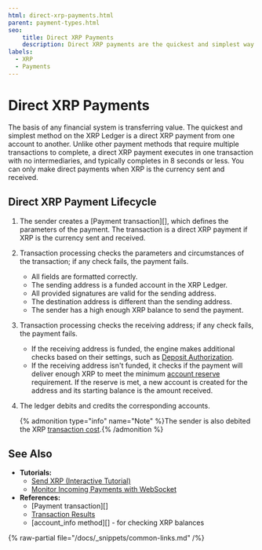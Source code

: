 ```yaml
---
html: direct-xrp-payments.html
parent: payment-types.html
seo:
    title: Direct XRP Payments
    description: Direct XRP payments are the quickest and simplest way to send value on the XRP Ledger. Learn the basics of the direct XRP payment lifecycle now.
labels:
  - XRP
  - Payments
---
```

# Direct XRP Payments

The basis of any financial system is transferring value. The quickest and simplest method on the XRP Ledger is a direct XRP payment from one account to another. Unlike other payment methods that require multiple transactions to complete, a direct XRP payment executes in one transaction with no intermediaries, and typically completes in 8 seconds or less. You can only make direct payments when XRP is the currency sent and received.



## Direct XRP Payment Lifecycle

1. The sender creates a [Payment transaction][], which defines the parameters of the payment. The transaction is a direct XRP payment if XRP is the currency sent and received.

2. Transaction processing checks the parameters and circumstances of the transaction; if any check fails, the payment fails.

    - All fields are formatted correctly.
    - The sending address is a funded account in the XRP Ledger.
    - All provided signatures are valid for the sending address.
    - The destination address is different than the sending address.
    - The sender has a high enough XRP balance to send the payment.

2. Transaction processing checks the receiving address; if any check fails, the payment fails.

    - If the receiving address is funded, the engine makes additional checks based on their settings, such as [Deposit Authorization](../accounts/depositauth.md).
    - If the receiving address isn't funded, it checks if the payment will deliver enough XRP to meet the minimum [account reserve](../accounts/reserves.md) requirement. If the reserve is met, a new account is created for the address and its starting balance is the amount received.

4. The ledger debits and credits the corresponding accounts.
    
    {% admonition type="info" name="Note" %}The sender is also debited the XRP [transaction cost](../transactions/transaction-cost.md).{% /admonition %}
    

## See Also

- **Tutorials:**
    - [Send XRP (Interactive Tutorial)](../../tutorials/how-tos/send-xrp.md)
    - [Monitor Incoming Payments with WebSocket](../../tutorials/http-websocket-apis/build-apps/monitor-incoming-payments-with-websocket.md)
- **References:**
    - [Payment transaction][]
    - [Transaction Results](../../references/protocol/transactions/transaction-results/index.md)
    - [account_info method][] - for checking XRP balances

{% raw-partial file="/docs/_snippets/common-links.md" /%}
